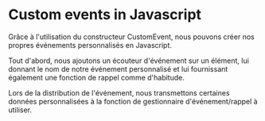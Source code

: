 # Custom events in Javascript

Grâce à l'utilisation du constructeur CustomEvent, nous pouvons créer nos propres événements personnalisés en Javascript.

Tout d'abord, nous ajoutons un écouteur d'événement sur un élément, lui donnant le nom de notre événement personnalisé et lui fournissant également une fonction de rappel comme d'habitude.

Lors de la distribution de l'événement, nous transmettons certaines données personnalisées à la fonction de gestionnaire d'événement/rappel à utiliser.